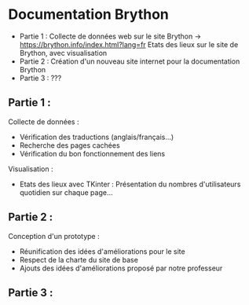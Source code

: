# Documentation Brython 

- Partie 1  : Collecte de données web sur le site Brython -> https://brython.info/index.html?lang=fr
            Etats des lieux sur le site de Brython, avec visualisation
- Partie 2  : Création d'un nouveau site internet pour la documentation Brython 
- Partie 3 : ???


## Partie 1  : 

Collecte de données : 
- Vérification des traductions (anglais/français...)
- Recherche des pages cachées 
- Vérification du bon fonctionnement des liens

Visualisation : 
- Etats des lieux avec TKinter : Présentation du nombres d'utilisateurs quotidien sur chaque page...


## Partie 2 :

Conception d'un prototype :
- Réunification des idées d'améliorations pour le site
- Respect de la charte du site de base
- Ajouts des idées d'améliorations proposé par notre professeur


## Partie 3 :
